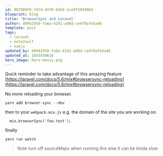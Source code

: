 ```yaml
---
id: 007809f6-7d74-42f0-b5b6-2ce9f504986d
blueprint: blog
title: 'BrowserSync and Laravel'
author: d9942950-fa6a-4191-ad8d-ce470afe5a46
template: post
tags:
  - laravel
  - note2self
  - vuejs
updated_by: d9942950-fa6a-4191-ad8d-ce470afe5a46
updated_at: 1655430618
hero_image: hero-messy.png
---
```

Quick reminder to take advantage of this amazing feature [https://laravel.com/docs/5.6/mix#browsersync-reloading](https://laravel.com/docs/5.6/mix#browsersync-reloading)

No more reloading your browser.

```
yarn add browser-sync --dev
```

then to your `webpack.mix.js` e.g. the domain of the site you are working on.

```
  mix.browserSync('foo.test');
```

finally 

```
yarn run watch
```

> Note turn off sourceMaps when running this else it can be kinda slow